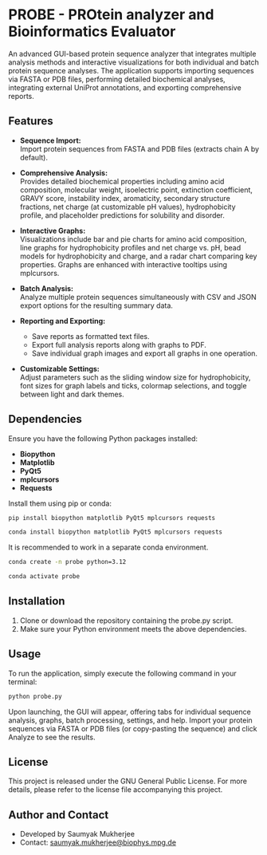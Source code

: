 # PROBE - PROtein analyzer and Bioinformatics Evaluator

An advanced GUI-based protein sequence analyzer that integrates multiple analysis methods and interactive visualizations for both individual and batch protein sequence analyses. The application supports importing sequences via FASTA or PDB files, performing detailed biochemical analyses, integrating external UniProt annotations, and exporting comprehensive reports.

## Features
- **Sequence Import:**  
  Import protein sequences from FASTA and PDB files (extracts chain A by default).

- **Comprehensive Analysis:**  
  Provides detailed biochemical properties including amino acid composition, molecular weight, isoelectric point, extinction coefficient, GRAVY score, instability index, aromaticity, secondary structure fractions, net charge (at customizable pH values), hydrophobicity profile, and placeholder predictions for solubility and disorder.

- **Interactive Graphs:**  
  Visualizations include bar and pie charts for amino acid composition, line graphs for hydrophobicity profiles and net charge vs. pH, bead models for hydrophobicity and charge, and a radar chart comparing key properties. Graphs are enhanced with interactive tooltips using mplcursors.

- **Batch Analysis:**  
  Analyze multiple protein sequences simultaneously with CSV and JSON export options for the resulting summary data.

- **Reporting and Exporting:**  
  - Save reports as formatted text files.
  - Export full analysis reports along with graphs to PDF.
  - Save individual graph images and export all graphs in one operation.

- **Customizable Settings:**  
  Adjust parameters such as the sliding window size for hydrophobicity, font sizes for graph labels and ticks, colormap selections, and toggle between light and dark themes.

## Dependencies
Ensure you have the following Python packages installed:

- **Biopython**
- **Matplotlib**
- **PyQt5**
- **mplcursors**
- **Requests**

Install them using pip or conda:

```bash
pip install biopython matplotlib PyQt5 mplcursors requests
```
```bash
conda install biopython matplotlib PyQt5 mplcursors requests
```
It is recommended to work in a separate conda environment.
```bash
conda create -n probe python=3.12
```
```bash
conda activate probe
```
## Installation
1. Clone or download the repository containing the probe.py script.
2. Make sure your Python environment meets the above dependencies.

## Usage
To run the application, simply execute the following command in your terminal:
```bash
python probe.py
```
Upon launching, the GUI will appear, offering tabs for individual sequence analysis, graphs, batch processing, settings, and help. Import your protein sequences via FASTA or PDB files (or copy-pasting the sequence) and click Analyze to see the results.
  
## License
This project is released under the GNU General Public License. For more details, please refer to the license file accompanying this project.

## Author and Contact
- Developed by Saumyak Mukherjee
- Contact: saumyak.mukherjee@biophys.mpg.de
